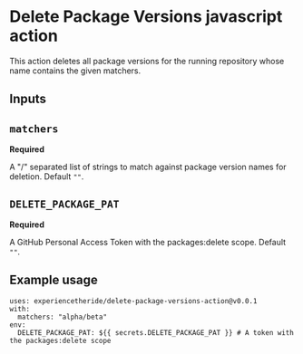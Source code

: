 # Delete Package Versions javascript action

This action deletes all package versions for the running repository whose name contains the given matchers.

## Inputs

## `matchers`

**Required** 

A "/" separated list of strings to match against package version names for deletion. Default `""`.

## `DELETE_PACKAGE_PAT`

**Required** 

A GitHub Personal Access Token with the packages:delete scope. Default `""`.

## Example usage
```
uses: experiencetheride/delete-package-versions-action@v0.0.1
with:
  matchers: "alpha/beta"
env:
  DELETE_PACKAGE_PAT: ${{ secrets.DELETE_PACKAGE_PAT }} # A token with the packages:delete scope
```